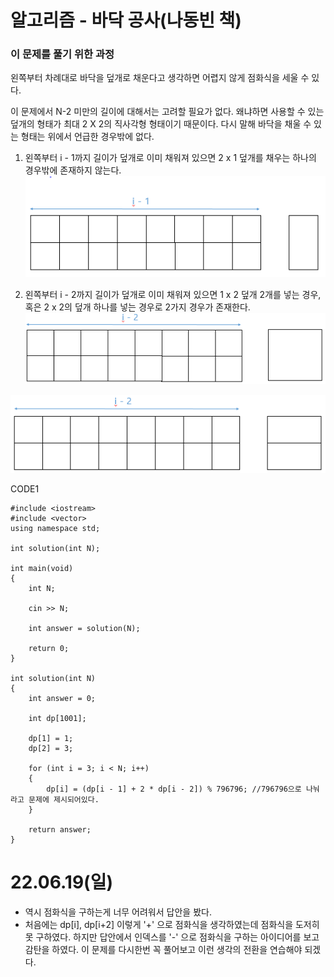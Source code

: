 #  알고리즘 - 바닥 공사(나동빈 책)

### 이 문제를 풀기 위한 과정

왼쪽부터 차례대로 바닥을 덮개로 채운다고 생각하면 어렵지 않게 점화식을 세울 수 있다.

이 문제에서 N-2 미만의 길이에 대해서는 고려할 필요가 없다. 왜냐하면 사용할 수 있는 덮개의 형태가 최대 2 X 2의 직사각형 형태이기 때문이다. 다시 말해 바닥을 채울 수 있는 형태는 위에서 언급한 경우밖에 없다.

1. 왼쪽부터 i - 1까지 길이가 덮개로 이미 채워져 있으면 2 x 1 덮개를 채우는 하나의 경우밖에 존재하지 않는다.
![](https://github.com/gkgkfndudals/TIL/blob/master/Algorithm/img/img_20220622_FloorConstruction1.PNG)

2. 왼쪽부터 i - 2까지 길이가 덮개로 이미 채워져 있으면 1 x 2 덮개 2개를 넣는 경우, 혹은 2 x 2의 덮개 하나를 넣는 경우로 2가지 경우가 존재한다.
![](https://github.com/gkgkfndudals/TIL/blob/master/Algorithm/img/img_20220622_FloorConstruction2.PNG) 

![](https://github.com/gkgkfndudals/TIL/blob/master/Algorithm/img/img_20220622_FloorConstruction3.PNG) 

CODE1

    #include <iostream>
    #include <vector>
    using namespace std;

    int solution(int N);

    int main(void)
    {
        int N;

        cin >> N;

        int answer = solution(N);

        return 0;
    }

    int solution(int N)
    {
        int answer = 0;

        int dp[1001];

        dp[1] = 1;
        dp[2] = 3;

        for (int i = 3; i < N; i++)
        {
            dp[i] = (dp[i - 1] + 2 * dp[i - 2]) % 796796; //796796으로 나눠라고 문제에 제시되어있다.
        }

        return answer;
    }
    

# 22.06.19(일)
* 역시 점화식을 구하는게 너무 어려워서 답안을 봤다.
* 처음에는 dp[i], dp[i+2] 이렇게 '+' 으로 점화식을 생각하였는데 점화식을 도저히 못 구하였다. 하지만 답안에서 인덱스를 '-' 으로 점화식을 구하는 아이디어를 보고 감탄을 하였다. 이 문제를 다시한번 꼭 풀어보고 이런 생각의 전환을 연습해야 되겠다.